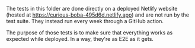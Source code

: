 The tests in this folder are done directly on a deployed Netlify website (hosted at https://curious-boba-495d6d.netlify.app) and are not run by the test suite. They instead run every week through a GitHub action.

The purpose of those tests is to make sure that everything works as expected while deployed. In a way, they're as E2E as it gets.
